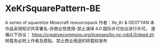 # XeKrSquarePattern-BE

A series of squarelize Minecraft resourcepack
作者：Xe_Kr & OEOTYAN
本作品采用知识共享署名-非商业性使用-禁止演绎 4.0 国际许可协议进行许可。
遵循以下协议： https://creativecommons.org/licenses/by-nc-nd/4.0/deed.zh
转载务必附上作者及原贴，禁止商业用途的转载和发布
